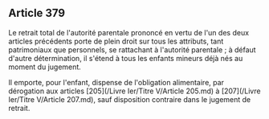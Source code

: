 Article 379
----
Le retrait total de l'autorité parentale prononcé en vertu de l'un des deux
articles précédents porte de plein droit sur tous les attributs, tant
patrimoniaux que personnels, se rattachant à l'autorité parentale ; à défaut
d'autre détermination, il s'étend à tous les enfants mineurs déjà nés au moment
du jugement.

Il emporte, pour l'enfant, dispense de l'obligation alimentaire, par dérogation
aux articles [205](/Livre Ier/Titre V/Article 205.md) à [207](/Livre Ier/Titre V/Article 207.md), sauf disposition contraire dans le jugement de retrait.
